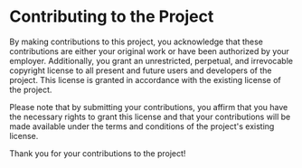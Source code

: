 # Contributing to the Project

By making contributions to this project, you acknowledge that these contributions are either your original work or have been authorized by your employer. Additionally, you grant an unrestricted, perpetual, and irrevocable copyright license to all present and future users and developers of the project. This license is granted in accordance with the existing license of the project.

Please note that by submitting your contributions, you affirm that you have the necessary rights to grant this license and that your contributions will be made available under the terms and conditions of the project's existing license.

Thank you for your contributions to the project!
